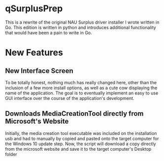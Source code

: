 # qSurplusPrep

This is a rewrite of the original NAU Surplus driver installer I wrote written in Go. This edition is written in python
and introduces additional functionality that would have been a pain to write in Go.

# New Features

## New Interface Screen
To be totally honest, nothing much has really changed here, other than the inclusion of a few more install options, as well as
a cute cow displaying the name of the application. The goal is to eventually implement an easy to use GUI interface over the course of the application's development.

## Downloads MediaCreationTool directly from Microsoft's Website
Initially, the media creation tool executable was included on the installation usb and had to manually by copied and pasted
onto the target computer for the Windows 10 update step. Now, the script will download a copy directly from the microsoft website
and save it to the target computer's Desktop folder
